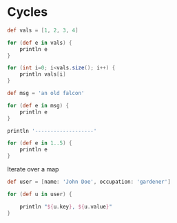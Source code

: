 # Cycles

```groovy
def vals = [1, 2, 3, 4]

for (def e in vals) {
    println e
}

for (int i=0; i<vals.size(); i++) {
    println vals[i]
}
```

```groovy
def msg = 'an old falcon'

for (def e in msg) {
    println e
}

println '-------------------'

for (def e in 1..5) {
    println e
}
```

Iterate over a map  

```groovy
def user = [name: 'John Doe', occupation: 'gardener']

for (def u in user) {

    println "${u.key}, ${u.value}"
}
```

